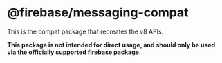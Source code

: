 # @firebase/messaging-compat

This is the compat package that recreates the v8 APIs.

**This package is not intended for direct usage, and should only be used via the officially
supported [firebase](https://www.npmjs.com/package/firebase) package.**
